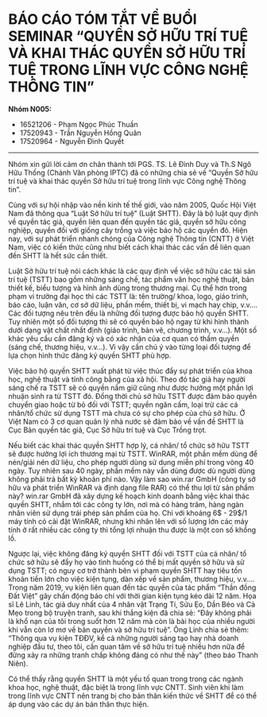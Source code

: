 # BÁO CÁO TÓM TẮT VỀ BUỔI SEMINAR “QUYỀN SỞ HỮU TRÍ TUỆ VÀ KHAI THÁC QUYỀN SỞ HỮU TRÍ TUỆ TRONG LĨNH VỰC CÔNG NGHỆ THÔNG TIN”

**Nhóm N005:**

- 16521206 - Phạm Ngọc Phúc Thuần
- 17520943 - Trần Nguyễn Hồng Quân
- 17520964 - Nguyễn Đình Quyết

---

Nhóm xin gửi lời cảm ơn chân thành tới PGS. TS. Lê Đình Duy và Th.S Ngô Hữu Thống (Chánh Văn phòng IPTC) đã có những chia sẻ về “Quyền Sở hữu trí tuệ và khai thác quyền Sở hữu trí tuệ trong lĩnh vực Công nghệ Thông tin”.

Cùng với sự hội nhập vào nền kinh tế thế giới, vào năm 2005, Quốc Hội Việt Nam đã thông qua “Luật Sở hữu trí tuệ” (Luật SHTT). Đây là bộ luật quy định về quyền tác giả, quyền liên quan đến quyền tác giả, quyền sở hữu công nghiệp, quyền đối với giống cây trồng và việc bảo hộ các quyền đó. Hiện nay, với sự phát triển nhanh chóng của Công nghệ Thông tin (CNTT) ở Việt Nam, việc có kiến thức cũng như biết cách khai thác các vấn đề liên quan đến SHTT là hết sức cần thiết.

Luật Sở hữu trí tuệ nói cách khác là các quy định về việc sở hữu các tài sản trí tuệ (TSTT) bao gồm những sáng chế, tác phẩm văn học nghệ thuật, bản thiết kế, biểu tượng và hình ảnh dùng trong thương mại. Cụ thể hơn trong phạm vi trường đại học thì các TSTT là: tên trường/ khoa, logo, giáo trình, báo cáo, luận văn, cơ sở dữ liệu, phần mềm, thiết bị, vi mạch hay chip, v.v…. Các đối tượng nêu trên đều là những đối tượng được bảo hộ quyền SHTT. Tuy nhiên một số đối tượng thì sẽ có quyền bảo hộ ngay từ khi hình thành dưới dạng vật chất nhất định (giáo trình, bản vẽ, chương trình, v.v…). Một số khác yêu cầu cần đăng ký và có xác nhận của cơ quan có thẩm quyền (sáng chế, thương hiệu, v.v…). Vì vậy cần chú ý vào từng loại đối tượng để lựa chọn hình thức đăng ký quyền SHTT phù hợp.

Việc bảo hộ quyền SHTT xuất phát từ việc thúc đẩy sự phát triển của khoa học, nghệ thuật và tính công bằng của xã hội. Theo đó tác giả hay người sáng chế ra TSTT sẽ có quyền nắm giữ cũng như được hưởng một phần lợi nhuận sinh ra từ TSTT đó. Đồng thời chủ sở hữu TSTT được đảm bảo quyền chuyển giao hoặc từ bỏ đối với TSTT; quyền ngăn cấm, loại trừ các cá nhân/tổ chức sử dụng TSTT mà chưa có sự cho phép của chủ sở hữu. Ở Việt Nam có 3 cơ quan quản lý nhà nước sẽ đảm bảo về vấn đề SHTT là Cục Bản quyền tác giả, Cục Sở hữu trí tuệ và Cục Trồng trọt.

Nếu biết các khai thác quyền SHTT hợp lý, cá nhân/ tổ chức sở hữu TSTT sẽ được hưởng lợi ích thương mại từ TSTT. WinRAR, một phần mềm dùng để nén/giải nén dữ liệu, cho phép người dùng sử dụng miễn phí trong vòng 40 ngày. Tuy nhiên sau 40 ngày, phần mềm này vẫn dùng được dù người dùng không phải trả bất kỳ khoản phí nào. Vậy làm sao win.rar GmbH (công ty sở hữu và phát triển WinRAR và định dạng file RAR) có thể thu lợi từ sản phẩm này? win.rar GmbH đã xây dựng kế hoạch kinh doanh bằng việc khai thác quyền SHTT, nhắm tới các công ty lớn, nơi mà có hàng trăm, hàng ngàn nhân viên sử dụng trái phép sản phẩm của họ. Chỉ với khoảng 6$ - 29$/1 máy tính có cài đặt WinRAR, nhưng khi nhân lên với số lượng lớn các máy tính ở rất nhiều các công ty thì tổng lợi nhuận thu được là một con số khổng lồ.

Ngược lại, việc không đăng ký quyền SHTT đối với TSTT của cá nhân/ tổ chức sở hữu sẽ đẩy họ vào tình huống có thể bị mất quyền sở hữu và sử dụng TSTT; có nguy cơ trở thành bên vi phạm quyền SHTT hay tiêu tốn khoản tiền lớn cho việc kiện tụng, dàn xếp về sản phẩm, thương hiệu, v.v…. Trong năm 2019, vụ kiện liên quan đến tác quyền của tác phẩm “Thần đồng Đất Việt” gây chấn động báo chí với thời gian kiện tụng kéo dài 12 năm. Họa sĩ Lê Linh, tác giả duy nhất của 4 nhân vật Trạng Tí, Sửu Ẹo, Dần Béo và Cả Mẹo trong bộ truyện tranh, sau khi thắng kiện đã chia sẻ: “Đây không phải là khổ nạn của tôi trong suốt hơn 12 năm mà còn là bài học của nhiều người khi vẫn còn lơ mơ về bản quyền và sở hữu trí tuệ”. Ông Linh chia sẻ thêm: “Thông qua vụ kiện TĐĐV, kể cả những người sáng tạo hay nhà doanh nghiệp đầu tư, theo tôi, cần quan tâm về sở hữu trí tuệ nhiều hơn nữa để đừng xảy ra những tranh chấp không đáng có như thế này” (theo báo Thanh Niên).

Có thể thấy rằng quyền SHTT là một yếu tố quan trong trong các ngành khoa học, nghệ thuật, đặc biệt là trong lĩnh vực CNTT. Sinh viên khi làm trong lĩnh vực CNTT nên trang bị cho bản thân kiến thức về SHTT để có thể áp dụng vào các dự án bản thân thực hiện.
